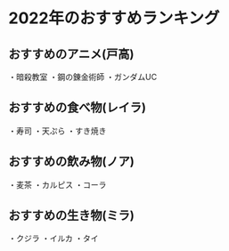 # 2022年のおすすめランキング


## おすすめのアニメ(戸高)
・暗殺教室
・鋼の錬金術師
・ガンダムUC


## おすすめの食べ物(レイラ)
・寿司
・天ぷら
・すき焼き


## おすすめの飲み物(ノア)
・麦茶
・カルピス
・コーラ


## おすすめの生き物(ミラ)
・クジラ
・イルカ
・タイ




